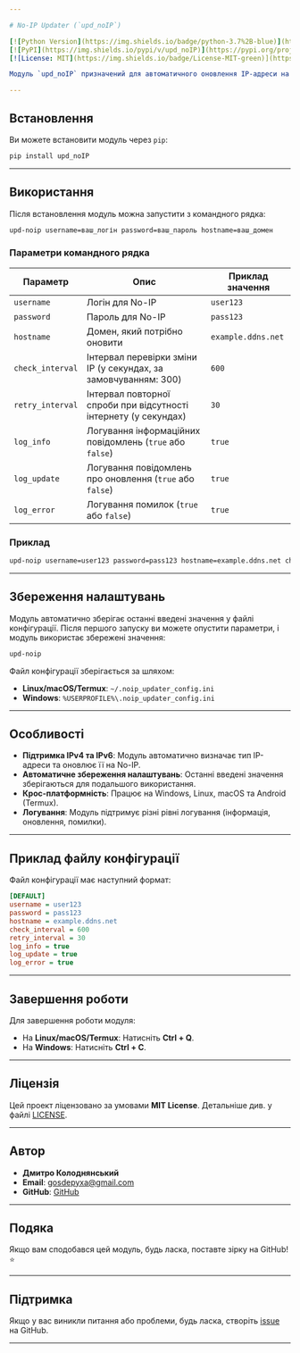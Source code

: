 ```yaml
---

# No-IP Updater (`upd_noIP`)

[![Python Version](https://img.shields.io/badge/python-3.7%2B-blue)](https://www.python.org/)
[![PyPI](https://img.shields.io/pypi/v/upd_noIP)](https://pypi.org/project/upd_noIP/)
[![License: MIT](https://img.shields.io/badge/License-MIT-green)](https://opensource.org/licenses/MIT)

Модуль `upd_noIP` призначений для автоматичного оновлення IP-адреси на сервісі **No-IP**. Він підтримує IPv4 та IPv6, зберігає останні налаштування та працює на всіх основних платформах: **Windows**, **Linux**, **macOS** та **Android (Termux)**.

---
```


## Встановлення

Ви можете встановити модуль через `pip`:

```bash
pip install upd_noIP
```

---

## Використання

Після встановлення модуль можна запустити з командного рядка:

```bash
upd-noip username=ваш_логін password=ваш_пароль hostname=ваш_домен
```

### Параметри командного рядка

| Параметр       | Опис                                                                 | Приклад значення       |
|----------------|---------------------------------------------------------------------|------------------------|
| `username`     | Логін для No-IP                                                     | `user123`              |
| `password`     | Пароль для No-IP                                                    | `pass123`              |
| `hostname`     | Домен, який потрібно оновити                                        | `example.ddns.net`     |
| `check_interval` | Інтервал перевірки зміни IP (у секундах, за замовчуванням: 300)    | `600`                  |
| `retry_interval` | Інтервал повторної спроби при відсутності інтернету (у секундах)   | `30`                   |
| `log_info`     | Логування інформаційних повідомлень (`true` або `false`)            | `true`                 |
| `log_update`   | Логування повідомлень про оновлення (`true` або `false`)            | `true`                 |
| `log_error`    | Логування помилок (`true` або `false`)                              | `true`                 |

### Приклад

```bash
upd-noip username=user123 password=pass123 hostname=example.ddns.net check_interval=600 retry_interval=30
```

---

## Збереження налаштувань

Модуль автоматично зберігає останні введені значення у файлі конфігурації. Після першого запуску ви можете опустити параметри, і модуль використає збережені значення:

```bash
upd-noip
```

Файл конфігурації зберігається за шляхом:
- **Linux/macOS/Termux**: `~/.noip_updater_config.ini`
- **Windows**: `%USERPROFILE%\.noip_updater_config.ini`

---

## Особливості

- **Підтримка IPv4 та IPv6**: Модуль автоматично визначає тип IP-адреси та оновлює її на No-IP.
- **Автоматичне збереження налаштувань**: Останні введені значення зберігаються для подальшого використання.
- **Крос-платформність**: Працює на Windows, Linux, macOS та Android (Termux).
- **Логування**: Модуль підтримує різні рівні логування (інформація, оновлення, помилки).

---

## Приклад файлу конфігурації

Файл конфігурації має наступний формат:

```ini
[DEFAULT]
username = user123
password = pass123
hostname = example.ddns.net
check_interval = 600
retry_interval = 30
log_info = true
log_update = true
log_error = true
```

---

## Завершення роботи

Для завершення роботи модуля:
- На **Linux/macOS/Termux**: Натисніть **Ctrl + Q**.
- На **Windows**: Натисніть **Ctrl + C**.

---

## Ліцензія

Цей проект ліцензовано за умовами **MIT License**. Детальніше див. у файлі [LICENSE](LICENSE).

---

## Автор

- **Дмитро Колоднянський**
- **Email**: gosdepyxa@gmail.com
- **GitHub**: [GitHub](https://github.com/DepyXa)

---

## Подяка

Якщо вам сподобався цей модуль, будь ласка, поставте зірку на GitHub! ⭐

---

## Підтримка

Якщо у вас виникли питання або проблеми, будь ласка, створіть [issue](https://github.com/DepyXa/upd_noIP/issues) на GitHub.

---
